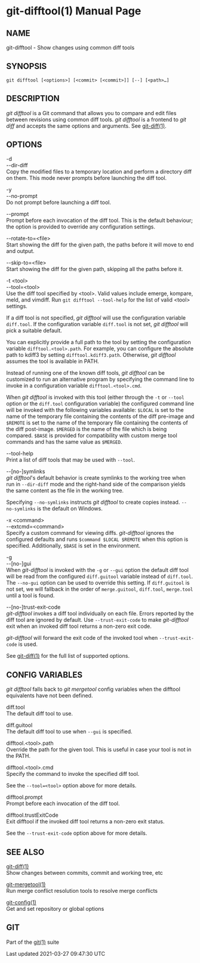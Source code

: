 git-difftool(1) Manual Page
===========================

NAME
----

git-difftool - Show changes using common diff tools

SYNOPSIS
--------

    git difftool [<options>] [<commit> [<commit>]] [--] [<path>…​]

DESCRIPTION
-----------

*git difftool* is a Git command that allows you to compare and edit files between revisions using common diff tools. *git difftool* is a frontend to *git diff* and accepts the same options and arguments. See [git-diff(1)](git-diff.html).

OPTIONS
-------

-d  
--dir-diff  
Copy the modified files to a temporary location and perform a directory diff on them. This mode never prompts before launching the diff tool.

-y  
--no-prompt  
Do not prompt before launching a diff tool.

--prompt  
Prompt before each invocation of the diff tool. This is the default behaviour; the option is provided to override any configuration settings.

--rotate-to=&lt;file&gt;  
Start showing the diff for the given path, the paths before it will move to end and output.

--skip-to=&lt;file&gt;  
Start showing the diff for the given path, skipping all the paths before it.

-t &lt;tool&gt;  
--tool=&lt;tool&gt;  
Use the diff tool specified by &lt;tool&gt;. Valid values include emerge, kompare, meld, and vimdiff. Run `git difftool --tool-help` for the list of valid &lt;tool&gt; settings.

If a diff tool is not specified, *git difftool* will use the configuration variable `diff.tool`. If the configuration variable `diff.tool` is not set, *git difftool* will pick a suitable default.

You can explicitly provide a full path to the tool by setting the configuration variable `difftool.<tool>.path`. For example, you can configure the absolute path to kdiff3 by setting `difftool.kdiff3.path`. Otherwise, *git difftool* assumes the tool is available in PATH.

Instead of running one of the known diff tools, *git difftool* can be customized to run an alternative program by specifying the command line to invoke in a configuration variable `difftool.<tool>.cmd`.

When *git difftool* is invoked with this tool (either through the `-t` or `--tool` option or the `diff.tool` configuration variable) the configured command line will be invoked with the following variables available: `$LOCAL` is set to the name of the temporary file containing the contents of the diff pre-image and `$REMOTE` is set to the name of the temporary file containing the contents of the diff post-image. `$MERGED` is the name of the file which is being compared. `$BASE` is provided for compatibility with custom merge tool commands and has the same value as `$MERGED`.

--tool-help  
Print a list of diff tools that may be used with `--tool`.

--\[no-\]symlinks  
*git difftool*'s default behavior is create symlinks to the working tree when run in `--dir-diff` mode and the right-hand side of the comparison yields the same content as the file in the working tree.

Specifying `--no-symlinks` instructs *git difftool* to create copies instead. `--no-symlinks` is the default on Windows.

-x &lt;command&gt;  
--extcmd=&lt;command&gt;  
Specify a custom command for viewing diffs. *git-difftool* ignores the configured defaults and runs `$command $LOCAL $REMOTE` when this option is specified. Additionally, `$BASE` is set in the environment.

-g  
--\[no-\]gui  
When *git-difftool* is invoked with the `-g` or `--gui` option the default diff tool will be read from the configured `diff.guitool` variable instead of `diff.tool`. The `--no-gui` option can be used to override this setting. If `diff.guitool` is not set, we will fallback in the order of `merge.guitool`, `diff.tool`, `merge.tool` until a tool is found.

--\[no-\]trust-exit-code  
*git-difftool* invokes a diff tool individually on each file. Errors reported by the diff tool are ignored by default. Use `--trust-exit-code` to make *git-difftool* exit when an invoked diff tool returns a non-zero exit code.

*git-difftool* will forward the exit code of the invoked tool when `--trust-exit-code` is used.

See [git-diff(1)](git-diff.html) for the full list of supported options.

CONFIG VARIABLES
----------------

*git difftool* falls back to *git mergetool* config variables when the difftool equivalents have not been defined.

diff.tool  
The default diff tool to use.

diff.guitool  
The default diff tool to use when `--gui` is specified.

difftool.&lt;tool&gt;.path  
Override the path for the given tool. This is useful in case your tool is not in the PATH.

difftool.&lt;tool&gt;.cmd  
Specify the command to invoke the specified diff tool.

See the `--tool=<tool>` option above for more details.

difftool.prompt  
Prompt before each invocation of the diff tool.

difftool.trustExitCode  
Exit difftool if the invoked diff tool returns a non-zero exit status.

See the `--trust-exit-code` option above for more details.

SEE ALSO
--------

[git-diff(1)](git-diff.html)  
Show changes between commits, commit and working tree, etc

[git-mergetool(1)](git-mergetool.html)  
Run merge conflict resolution tools to resolve merge conflicts

[git-config(1)](git-config.html)  
Get and set repository or global options

GIT
---

Part of the [git(1)](git.html) suite

Last updated 2021-03-27 09:47:30 UTC
